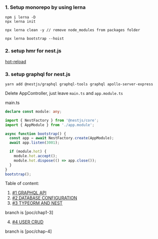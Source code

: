 ### 1. Setup monorepo by using lerna

```
npm i lerna -D
npx lerna init

npx lerna clean -y // remove node_modules from packages folder

npx lerna bootstrap --hoist
```

### 2. setup hmr for nest.js

[hot-reload](https://docs.nestjs.com/recipes/hot-reload)

### 3. setup graphql for nest.js

```
yarn add @nestjs/graphql graphql-tools graphql apollo-server-express
```

Delete AppController, just leave `main.ts` and `app.module.ts`

main.ts

```ts
declare const module: any;

import { NestFactory } from '@nestjs/core';
import { AppModule } from './app.module';

async function bootstrap() {
  const app = await NestFactory.create(AppModule);
  await app.listen(3001);

  if (module.hot) {
    module.hot.accept();
    module.hot.dispose(() => app.close());
  }
}
bootstrap();
```

Table of content:

1. [#1 GRAPHQL API](./docs/1-GRAPHQL-API.md)
2. [#2 DATABASE CONFIGURATION](./docs/2-DATABASE-CONFIGURATION.md)
3. [#3 TYPEORM AND NEST](./docs/3-TYPEORM-AND-NEST.md)

branch is [poc/chap1-3]

4. [#4 USER CRUD](./docs/4-USER-CRUD.md)

branch is [poc/chap-4]
